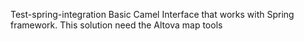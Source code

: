 
Test-spring-integration
Basic Camel Interface that works with Spring framework.
This solution need the Altova map tools
